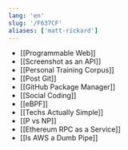 ```yaml
---
lang: 'en'
slug: '/F637CF'
aliases: ['matt-rickard']
---
```


- [[Programmable Web]]
- [[Screenshot as an API]]
- [[Personal Training Corpus]]
- [[Post Git]]
- [[GitHub Package Manager]]
- [[Social Coding]]
- [[eBPF]]
- [[Techs Actually Simple]]
- [[P vs NP]]
- [[Ethereum RPC as a Service]]
- [[Is AWS a Dumb Pipe]]
